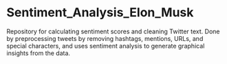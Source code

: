 # Sentiment_Analysis_Elon_Musk
Repository for calculating sentiment scores and cleaning Twitter text. Done by preprocessing tweets by removing hashtags, mentions, URLs, and special characters, and uses sentiment analysis to generate graphical insights from the data.
